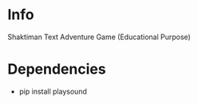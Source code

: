 # Info
Shaktiman Text Adventure Game (Educational Purpose)

# Dependencies
 - pip install playsound
